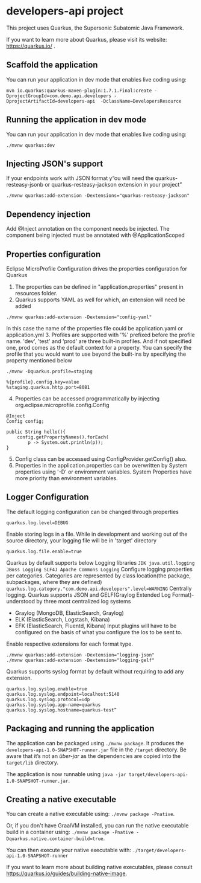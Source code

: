 # developers-api project

This project uses Quarkus, the Supersonic Subatomic Java Framework.

If you want to learn more about Quarkus, please visit its website: https://quarkus.io/ .

## Scaffold the application

You can run your application in dev mode that enables live coding using:
```
mvn io.quarkus:quarkus-maven-plugin:1.7.1.Final:create -DprojectGroupId=com.demo.api.developers -DprojectArtifactId=developers-api  -DclassName=DevelopersResource
```

## Running the application in dev mode

You can run your application in dev mode that enables live coding using:
```
./mvnw quarkus:dev
```

## Injecting JSON's support

If your endpoints work with JSON format y“ou will need the quarkus-resteasy-jsonb or quarkus-resteasy-jackson extension in your project”
```
./mvnw quarkus:add-extension -Dextensions="quarkus-resteasy-jackson"
```

## Dependency  injection

Add @Inject annotation on the component needs be injected. The component being injected must be annotated with @ApplicationScoped

## Properties configuration
Eclipse MicroProfile Configuration drives the properties configuration for Quarkus

1. The properties can be defined in "application.properties" present in resources folder.
2. Quarkus supports YAML as well for which, an extension will need be added
```
./mvnw quarkus:add-extension -Dextension="config-yaml"
```
In this case the name of the properties file could be application.yaml or application.yml
3. Profiles are supported with '%' prefixed before the profile name. 'dev', 'test' and 'prod' are three built-in profiles. And if not specified one, prod comes as the default context for a property.
You can specify the profile that you would want to use beyond the built-ins by specifying the property mentioned below
```
./mvnw -Dquarkus.profile=staging

%{profile}.config.key=value
%staging.quarkus.http.port=8081
```
4. Properties can be accessed programmatically by injecting org.eclipse.microprofile.config.Config
```
@Inject
Config config;

public String hello(){
    config.getPropertyNames().forEach(
        p -> System.out.println(p));
}
```
5. Config class can be accessed using ConfigProvider.getConfig() also.
6. Properties in the application.properties can be overwritten by System properties using '-D' or environment variables. System Properties have more priority than environment variables.

## Logger Configuration
The default logging configuration can be changed through properties
```
quarkus.log.level=DEBUG
```
Enable storing logs in a file. While in development and working out of the source directory, your logging file will be in 'target' directory
```
quarkus.log.file.enable=true
```
Quarkus by default supports below Logging libraries
``
JDK java.util.logging
JBoss Logging
SLF4J
Apache Commons Logging
``
Configure logging properties per categories. Categories are represented by class location(the package, subpackages, where they are defined)
``
quarkus.log.category."com.demo.api.developers".level=WARNING
``
Centrally logging. Quarkus supports JSON and GELF(Graylog Extended Log Format)-understood by three most centralized log systems
- Graylog (MongoDB, ElasticSearch, Graylog)
- ELK (ElasticSearch, Logstash, Kibana)
- EFK (ElasticSearch, Fluentd, Kibana)
Input plugins will have to be configured on the basis of what you configure the los to be sent to.

Enable respective extensions for each format type. 
```
./mvnw quarkus:add-extension -Dextension="logging-json"
./mvnw quarkus:add-extension -Dextension="logging-gelf"
```
Quarkus supports syslog format by default without requiring to add any extension.
```
quarkus.log.syslog.enable=true
quarkus.log.syslog.endpoint=localhost:5140
quarkus.log.syslog.protocol=udp
quarkus.log.syslog.app-name=quarkus
quarkus.log.syslog.hostname=quarkus-test”
```

## Packaging and running the application

The application can be packaged using `./mvnw package`.
It produces the `developers-api-1.0-SNAPSHOT-runner.jar` file in the `/target` directory.
Be aware that it’s not an _über-jar_ as the dependencies are copied into the `target/lib` directory.

The application is now runnable using `java -jar target/developers-api-1.0-SNAPSHOT-runner.jar`.

## Creating a native executable

You can create a native executable using: `./mvnw package -Pnative`.

Or, if you don't have GraalVM installed, you can run the native executable build in a container using: `./mvnw package -Pnative -Dquarkus.native.container-build=true`.

You can then execute your native executable with: `./target/developers-api-1.0-SNAPSHOT-runner`

If you want to learn more about building native executables, please consult https://quarkus.io/guides/building-native-image.
